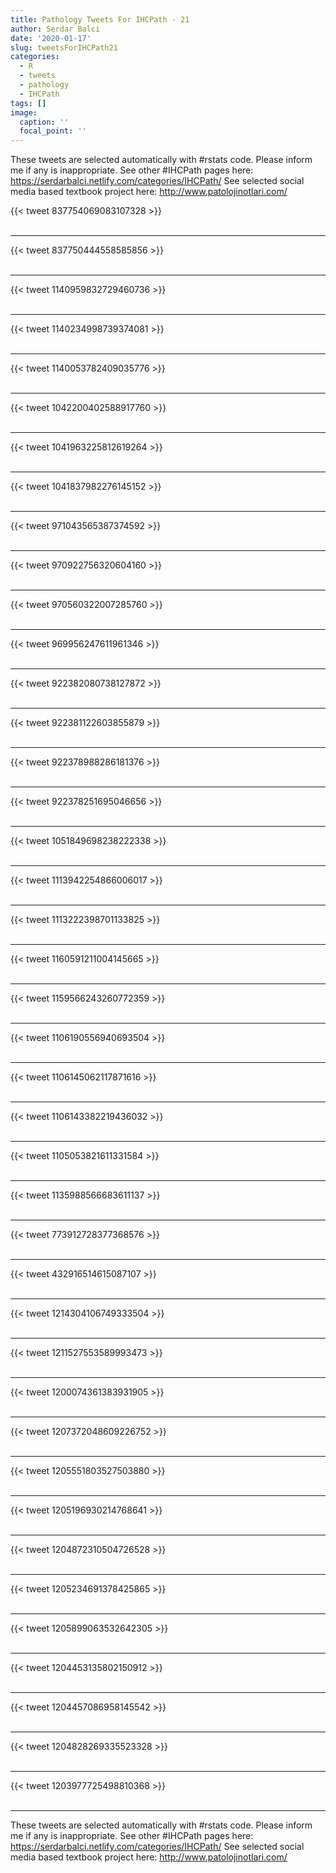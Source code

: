 ```yaml
---
title: Pathology Tweets For IHCPath - 21
author: Serdar Balci
date: '2020-01-17'
slug: tweetsForIHCPath21
categories:
  - R
  - tweets
  - pathology
  - IHCPath
tags: []
image:
  caption: ''
  focal_point: ''
---
```



These tweets are selected automatically with #rstats code. Please inform me if any is inappropriate.
See other #IHCPath pages here: https://serdarbalci.netlify.com/categories/IHCPath/ 
See selected social media based textbook project here: http://www.patolojinotlari.com/

{{< tweet 837754069083107328 >}}
<br>
<br>
<hr>
{{< tweet 837750444558585856 >}}
<br>
<br>
<hr>
{{< tweet 1140959832729460736 >}}
<br>
<br>
<hr>
{{< tweet 1140234998739374081 >}}
<br>
<br>
<hr>
{{< tweet 1140053782409035776 >}}
<br>
<br>
<hr>
{{< tweet 1042200402588917760 >}}
<br>
<br>
<hr>
{{< tweet 1041963225812619264 >}}
<br>
<br>
<hr>
{{< tweet 1041837982276145152 >}}
<br>
<br>
<hr>
{{< tweet 971043565387374592 >}}
<br>
<br>
<hr>
{{< tweet 970922756320604160 >}}
<br>
<br>
<hr>
{{< tweet 970560322007285760 >}}
<br>
<br>
<hr>
{{< tweet 969956247611961346 >}}
<br>
<br>
<hr>
{{< tweet 922382080738127872 >}}
<br>
<br>
<hr>
{{< tweet 922381122603855879 >}}
<br>
<br>
<hr>
{{< tweet 922378988286181376 >}}
<br>
<br>
<hr>
{{< tweet 922378251695046656 >}}
<br>
<br>
<hr>
{{< tweet 1051849698238222338 >}}
<br>
<br>
<hr>
{{< tweet 1113942254866006017 >}}
<br>
<br>
<hr>
{{< tweet 1113222398701133825 >}}
<br>
<br>
<hr>
{{< tweet 1160591211004145665 >}}
<br>
<br>
<hr>
{{< tweet 1159566243260772359 >}}
<br>
<br>
<hr>
{{< tweet 1106190556940693504 >}}
<br>
<br>
<hr>
{{< tweet 1106145062117871616 >}}
<br>
<br>
<hr>
{{< tweet 1106143382219436032 >}}
<br>
<br>
<hr>
{{< tweet 1105053821611331584 >}}
<br>
<br>
<hr>
{{< tweet 1135988566683611137 >}}
<br>
<br>
<hr>
{{< tweet 773912728377368576 >}}
<br>
<br>
<hr>
{{< tweet 432916514615087107 >}}
<br>
<br>
<hr>
{{< tweet 1214304106749333504 >}}
<br>
<br>
<hr>
{{< tweet 1211527553589993473 >}}
<br>
<br>
<hr>
{{< tweet 1200074361383931905 >}}
<br>
<br>
<hr>
{{< tweet 1207372048609226752 >}}
<br>
<br>
<hr>
{{< tweet 1205551803527503880 >}}
<br>
<br>
<hr>
{{< tweet 1205196930214768641 >}}
<br>
<br>
<hr>
{{< tweet 1204872310504726528 >}}
<br>
<br>
<hr>
{{< tweet 1205234691378425865 >}}
<br>
<br>
<hr>
{{< tweet 1205899063532642305 >}}
<br>
<br>
<hr>
{{< tweet 1204453135802150912 >}}
<br>
<br>
<hr>
{{< tweet 1204457086958145542 >}}
<br>
<br>
<hr>
{{< tweet 1204828269335523328 >}}
<br>
<br>
<hr>
{{< tweet 1203977725498810368 >}}
<br>
<br>
<hr>


These tweets are selected automatically with #rstats code. Please inform me if any is inappropriate.
See other #IHCPath pages here: https://serdarbalci.netlify.com/categories/IHCPath/ 
See selected social media based textbook project here: http://www.patolojinotlari.com/
